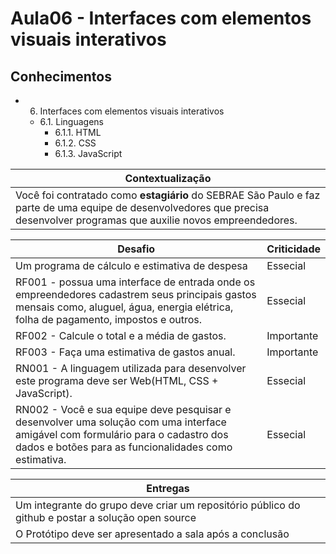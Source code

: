 # Aula06 - Interfaces com elementos visuais interativos 

## Conhecimentos
- 6. Interfaces com elementos visuais interativos 
    - 6.1. Linguagens 
        - 6.1.1. HTML 
        - 6.1.2. CSS 
        - 6.1.3. JavaScript 

|Contextualização|
|-|
|Você foi contratado como **estagiário** do SEBRAE São Paulo e faz parte de uma equipe de desenvolvedores que precisa desenvolver programas que auxilie novos empreendedores.|

|Desafio|Criticidade|
|-|-|
|Um programa de cálculo e estimativa de despesa|Essecial|
|RF001 - possua uma interface de entrada onde os empreendedores cadastrem seus principais gastos mensais como, aluguel, água, energia elétrica, folha de pagamento, impostos e outros.|Essecial|
|RF002 - Calcule o total e a média de gastos.|Importante|
|RF003 - Faça uma estimativa de gastos anual.|Importante|
|RN001 - A linguagem utilizada para desenvolver este programa deve ser Web(HTML, CSS + JavaScript).|Essecial|
|RN002 - Você e sua equipe deve pesquisar e desenvolver uma solução com uma interface amigável  com formulário para o cadastro dos dados e botões para as funcionalidades como estimativa.|Essecial|

|Entregas|
|-|
|Um integrante do grupo deve criar um repositório público do github e postar a solução open source|
|O Protótipo deve ser apresentado a sala após a conclusão|